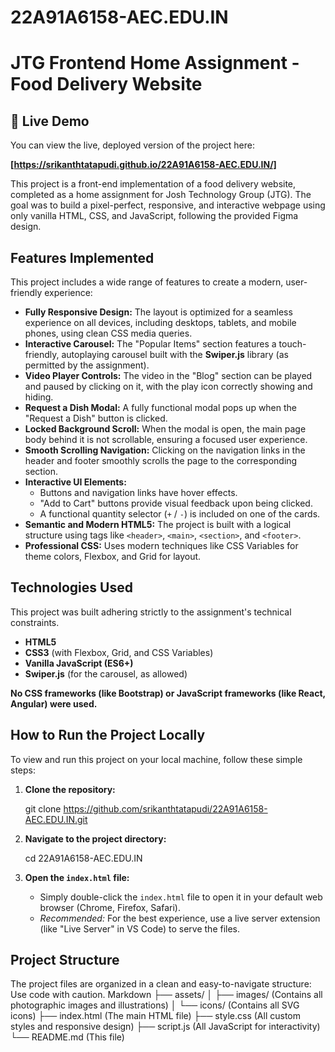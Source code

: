 # 22A91A6158-AEC.EDU.IN
# JTG Frontend Home Assignment - Food Delivery Website

## 🚀 Live Demo

You can view the live, deployed version of the project here:

**[https://srikanthtatapudi.github.io/22A91A6158-AEC.EDU.IN/]**

This project is a front-end implementation of a food delivery website, completed as a home assignment for Josh Technology Group (JTG). The goal was to build a pixel-perfect, responsive, and interactive webpage using only vanilla HTML, CSS, and JavaScript, following the provided Figma design.

## Features Implemented

This project includes a wide range of features to create a modern, user-friendly experience:

-   **Fully Responsive Design:** The layout is optimized for a seamless experience on all devices, including desktops, tablets, and mobile phones, using clean CSS media queries.
-   **Interactive Carousel:** The "Popular Items" section features a touch-friendly, autoplaying carousel built with the **Swiper.js** library (as permitted by the assignment).
-   **Video Player Controls:** The video in the "Blog" section can be played and paused by clicking on it, with the play icon correctly showing and hiding.
-   **Request a Dish Modal:** A fully functional modal pops up when the "Request a Dish" button is clicked.
-   **Locked Background Scroll:** When the modal is open, the main page body behind it is not scrollable, ensuring a focused user experience.
-   **Smooth Scrolling Navigation:** Clicking on the navigation links in the header and footer smoothly scrolls the page to the corresponding section.
-   **Interactive UI Elements:**
    -   Buttons and navigation links have hover effects.
    -   "Add to Cart" buttons provide visual feedback upon being clicked.
    -   A functional quantity selector (`+` / `-`) is included on one of the cards.
-   **Semantic and Modern HTML5:** The project is built with a logical structure using tags like `<header>`, `<main>`, `<section>`, and `<footer>`.
-   **Professional CSS:** Uses modern techniques like CSS Variables for theme colors, Flexbox, and Grid for layout.

## Technologies Used

This project was built adhering strictly to the assignment's technical constraints.

-   **HTML5**
-   **CSS3** (with Flexbox, Grid, and CSS Variables)
-   **Vanilla JavaScript (ES6+)**
-   **Swiper.js** (for the carousel, as allowed)

**No CSS frameworks (like Bootstrap) or JavaScript frameworks (like React, Angular) were used.**

## How to Run the Project Locally

To view and run this project on your local machine, follow these simple steps:

1.  **Clone the repository:**

    git clone https://github.com/srikanthtatapudi/22A91A6158-AEC.EDU.IN.git


2.  **Navigate to the project directory:**

    cd 22A91A6158-AEC.EDU.IN


3.  **Open the `index.html` file:**
    -   Simply double-click the `index.html` file to open it in your default web browser (Chrome, Firefox, Safari).
    -   *Recommended:* For the best experience, use a live server extension (like "Live Server" in VS Code) to serve the files.

## Project Structure

The project files are organized in a clean and easy-to-navigate structure:
Use code with caution.
Markdown
├── assets/
│ ├── images/ (Contains all photographic images and illustrations)
│ └── icons/ (Contains all SVG icons)
├── index.html (The main HTML file)
├── style.css (All custom styles and responsive design)
├── script.js (All JavaScript for interactivity)
└── README.md (This file)


